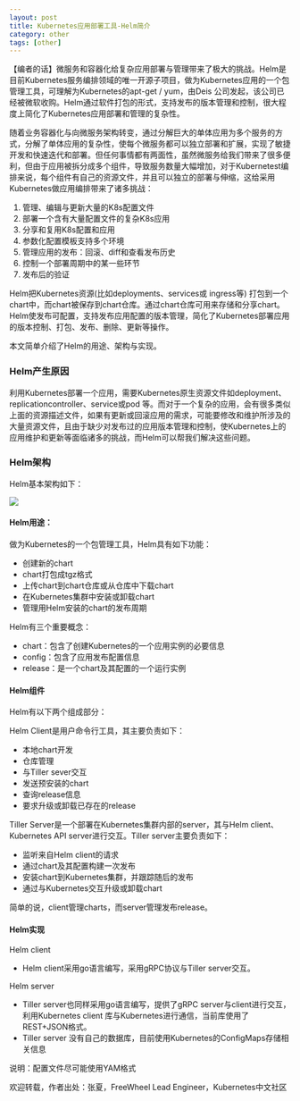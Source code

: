 ```yaml
---
layout: post
title: Kubernetes应用部署工具-Helm简介
category: other
tags: [other]
---
```


【编者的话】微服务和容器化给复杂应用部署与管理带来了极大的挑战。Helm是目前Kubernetes服务编排领域的唯一开源子项目，做为Kubernetes应用的一个包管理工具，可理解为Kubernetes的apt-get / yum，由Deis 公司发起，该公司已经被微软收购。Helm通过软件打包的形式，支持发布的版本管理和控制，很大程度上简化了Kubernetes应用部署和管理的复杂性。

随着业务容器化与向微服务架构转变，通过分解巨大的单体应用为多个服务的方式，分解了单体应用的复杂性，使每个微服务都可以独立部署和扩展，实现了敏捷开发和快速迭代和部署。但任何事情都有两面性，虽然微服务给我们带来了很多便利，但由于应用被拆分成多个组件，导致服务数量大幅增加，对于Kubernetest编排来说，每个组件有自己的资源文件，并且可以独立的部署与伸缩，这给采用Kubernetes做应用编排带来了诸多挑战：

1.  管理、编辑与更新大量的K8s配置文件
2.  部署一个含有大量配置文件的复杂K8s应用
3.  分享和复用K8s配置和应用
4.  参数化配置模板支持多个环境
5.  管理应用的发布：回滚、diff和查看发布历史
6.  控制一个部署周期中的某一些环节
7.  发布后的验证

Helm把Kubernetes资源(比如deployments、services或 ingress等) 打包到一个chart中，而chart被保存到chart仓库。通过chart仓库可用来存储和分享chart。Helm使发布可配置，支持发布应用配置的版本管理，简化了Kubernetes部署应用的版本控制、打包、发布、删除、更新等操作。

本文简单介绍了Helm的用途、架构与实现。

### Helm产生原因

利用Kubernetes部署一个应用，需要Kubernetes原生资源文件如deployment、replicationcontroller、service或pod 等。而对于一个复杂的应用，会有很多类似上面的资源描述文件，如果有更新或回滚应用的需求，可能要修改和维护所涉及的大量资源文件，且由于缺少对发布过的应用版本管理和控制，使Kubernetes上的应用维护和更新等面临诸多的挑战，而Helm可以帮我们解决这些问题。

### Helm架构

Helm基本架构如下：

![](https://www.kubernetes.org.cn/img/2017/09/helm-arch.jpg)

#### Helm用途：

做为Kubernetes的一个包管理工具，Helm具有如下功能：

*   创建新的chart
*   chart打包成tgz格式
*   上传chart到chart仓库或从仓库中下载chart
*   在Kubernetes集群中安装或卸载chart
*   管理用Helm安装的chart的发布周期

Helm有三个重要概念：

*   chart：包含了创建Kubernetes的一个应用实例的必要信息
*   config：包含了应用发布配置信息
*   release：是一个chart及其配置的一个运行实例

#### Helm组件

Helm有以下两个组成部分：

Helm Client是用户命令行工具，其主要负责如下：

*   本地chart开发
*   仓库管理
*   与Tiller sever交互
*   发送预安装的chart
*   查询release信息
*   要求升级或卸载已存在的release

Tiller Server是一个部署在Kubernetes集群内部的server，其与Helm client、Kubernetes API server进行交互。Tiller server主要负责如下：

*   监听来自Helm client的请求
*   通过chart及其配置构建一次发布
*   安装chart到Kubernetes集群，并跟踪随后的发布
*   通过与Kubernetes交互升级或卸载chart

简单的说，client管理charts，而server管理发布release。

#### Helm实现

Helm client

*   Helm client采用go语言编写，采用gRPC协议与Tiller server交互。

Helm server

*   Tiller server也同样采用go语言编写，提供了gRPC server与client进行交互，利用Kubernetes client 库与Kubernetes进行通信，当前库使用了REST+JSON格式。
*   Tiller server 没有自己的数据库，目前使用Kubernetes的ConfigMaps存储相关信息

说明：配置文件尽可能使用YAM格式

欢迎转载，作者出处：张夏，FreeWheel Lead Engineer，Kubernetes中文社区
